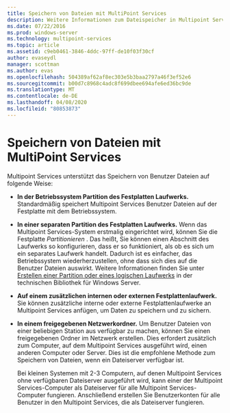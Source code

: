 ```yaml
---
title: Speichern von Dateien mit MultiPoint Services
description: Weitere Informationen zum Dateispeicher in Multipoint Services
ms.date: 07/22/2016
ms.prod: windows-server
ms.technology: multipoint-services
ms.topic: article
ms.assetid: c9eb0461-3846-4ddc-97ff-de10f03f30cf
author: evaseydl
manager: scottman
ms.author: evas
ms.openlocfilehash: 504389af62af8ec303e5b3baa2797a46f3ef52e6
ms.sourcegitcommit: b00d7c8968c4adc8f699dbee694afe6ed36bc9de
ms.translationtype: MT
ms.contentlocale: de-DE
ms.lasthandoff: 04/08/2020
ms.locfileid: "80853873"
---
```

# <a name="storing-files-with-multipoint-services"></a>Speichern von Dateien mit MultiPoint Services
Multipoint Services unterstützt das Speichern von Benutzer Dateien auf folgende Weise:  
  
-   **In der Betriebssystem Partition des Festplatten Laufwerks.** Standardmäßig speichert Multipoint Services Benutzer Dateien auf der Festplatte mit dem Betriebssystem.  
  
-   **In einer separaten Partition des Festplatten Laufwerks.** Wenn das Multipoint Services-System erstmalig eingerichtet wird, können Sie die Festplatte *Partitionieren* . Das heißt, Sie können einen Abschnitt des Laufwerks so konfigurieren, dass er so funktioniert, als ob es sich um ein separates Laufwerk handelt. Dadurch ist es einfacher, das Betriebssystem wiederherzustellen, ohne dass sich dies auf die Benutzer Dateien auswirkt. Weitere Informationen finden Sie unter [Erstellen einer Partition oder eines logischen Laufwerks](https://go.microsoft.com/fwlink/?LinkId=182618) in der technischen Bibliothek für Windows Server.  
  
-   **Auf einem zusätzlichen internen oder externen Festplattenlaufwerk.** Sie können zusätzliche interne oder externe Festplattenlaufwerke an Multipoint Services anfügen, um Daten zu speichern und zu sichern.  
  
-   **In einem freigegebenen Netzwerkordner.** Um Benutzer Dateien von einer beliebigen Station aus verfügbar zu machen, können Sie einen freigegebenen Ordner im Netzwerk erstellen. Dies erfordert zusätzlich zum Computer, auf dem Multipoint Services ausgeführt wird, einen anderen Computer oder Server. Dies ist die empfohlene Methode zum Speichern von Dateien, wenn ein Dateiserver verfügbar ist.  
  
    Bei kleinen Systemen mit 2-3 Computern, auf denen Multipoint Services ohne verfügbaren Dateiserver ausgeführt wird, kann einer der Multipoint Services-Computer als Dateiserver für alle Multipoint Services-Computer fungieren. Anschließend erstellen Sie Benutzerkonten für alle Benutzer in den Multipoint Services, die als Dateiserver fungieren.  
  
